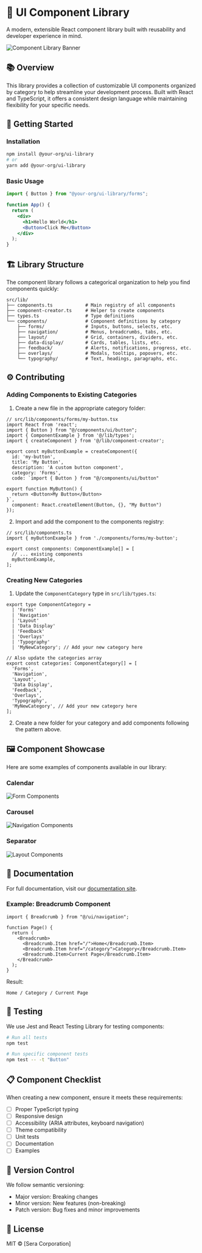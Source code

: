 # 🎨 UI Component Library

A modern, extensible React component library built with reusability and developer experience in mind.

![Component Library Banner](https://via.placeholder.com/1200x300)

## 📚 Overview

This library provides a collection of customizable UI components organized by category to help streamline your development process. Built with React and TypeScript, it offers a consistent design language while maintaining flexibility for your specific needs.

## 🚀 Getting Started

### Installation

```bash
npm install @your-org/ui-library
# or
yarn add @your-org/ui-library
```

### Basic Usage

```jsx
import { Button } from "@your-org/ui-library/forms";

function App() {
  return (
    <div>
      <h1>Hello World</h1>
      <Button>Click Me</Button>
    </div>
  );
}
```

## 🏗️ Library Structure

The component library follows a categorical organization to help you find components quickly:

```
src/lib/
├── components.ts            # Main registry of all components
├── component-creator.ts     # Helper to create components
├── types.ts                 # Type definitions
└── components/              # Component definitions by category
    ├── forms/               # Inputs, buttons, selects, etc.
    ├── navigation/          # Menus, breadcrumbs, tabs, etc.
    ├── layout/              # Grid, containers, dividers, etc.
    ├── data-display/        # Cards, tables, lists, etc.
    ├── feedback/            # Alerts, notifications, progress, etc.
    ├── overlays/            # Modals, tooltips, popovers, etc.
    └── typography/          # Text, headings, paragraphs, etc.
```

## ⚙️ Contributing

### Adding Components to Existing Categories

1. Create a new file in the appropriate category folder:

```tsx
// src/lib/components/forms/my-button.tsx
import React from 'react';
import { Button } from "@/components/ui/button";
import { ComponentExample } from '@/lib/types';
import { createComponent } from '@/lib/component-creator';

export const myButtonExample = createComponent({
  id: 'my-button',
  title: 'My Button',
  description: 'A custom button component',
  category: 'Forms',
  code: `import { Button } from "@/components/ui/button"

export function MyButton() {
  return <Button>My Button</Button>
}`,
  component: React.createElement(Button, {}, "My Button")
});
```

2. Import and add the component to the components registry:

```tsx
// src/lib/components.ts
import { myButtonExample } from './components/forms/my-button';

export const components: ComponentExample[] = [
  // ... existing components
  myButtonExample,
];
```

### Creating New Categories

1. Update the `ComponentCategory` type in `src/lib/types.ts`:

```tsx
export type ComponentCategory =
  | 'Forms'
  | 'Navigation'
  | 'Layout'
  | 'Data Display'
  | 'Feedback'
  | 'Overlays'
  | 'Typography'
  | 'MyNewCategory'; // Add your new category here

// Also update the categories array
export const categories: ComponentCategory[] = [
  'Forms',
  'Navigation',
  'Layout',
  'Data Display',
  'Feedback',
  'Overlays',
  'Typography',
  'MyNewCategory', // Add your new category here
];
```

2. Create a new folder for your category and add components following the pattern above.

## 🖼️ Component Showcase

Here are some examples of components available in our library:

### Calendar
![Form Components](./src/images/calendar.png)

### Carousel
![Navigation Components](./src/images/carousel.png)

### Separator
![Layout Components](./src/images/separator.png)

## 📖 Documentation

For full documentation, visit our [documentation site](https://your-component-library-docs.com).

### Example: Breadcrumb Component

```tsx
import { Breadcrumb } from "@/ui/navigation";

function Page() {
  return (
    <Breadcrumb>
      <Breadcrumb.Item href="/">Home</Breadcrumb.Item>
      <Breadcrumb.Item href="/category">Category</Breadcrumb.Item>
      <Breadcrumb.Item>Current Page</Breadcrumb.Item>
    </Breadcrumb>
  );
}
```

Result:

```
Home / Category / Current Page
```

## 🧪 Testing

We use Jest and React Testing Library for testing components:

```bash
# Run all tests
npm test

# Run specific component tests
npm test -- -t "Button"
```

## 📋 Component Checklist

When creating a new component, ensure it meets these requirements:

- [ ] Proper TypeScript typing
- [ ] Responsive design
- [ ] Accessibility (ARIA attributes, keyboard navigation)
- [ ] Theme compatibility
- [ ] Unit tests
- [ ] Documentation
- [ ] Examples

## 🔄 Version Control

We follow semantic versioning:

- Major version: Breaking changes
- Minor version: New features (non-breaking)
- Patch version: Bug fixes and minor improvements

## 📜 License

MIT © [Sera Corporation]
